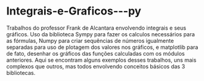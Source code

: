 # Integrais-e-Graficos---py
Trabalhos do professor Frank de Alcantara envolvendo integrais e seus gráficos. Uso da biblioteca Sympy para fazer os calculos necessários para as fórmulas, Numpy para criar sequências de números igualmente separadas para uso de plotagem dos valores nos gráficos, e matplotlib para de fato, desenhar os gráficos das funções calculadas com os módulos anteriores. Aqui se encontram alguns exemplos desses trabalhos, uns mais complexos que outros, mas todos envolvendo conceitos básicos das 3 bibliotecas.
